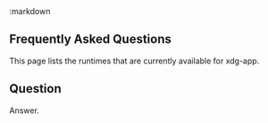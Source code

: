 <section class=""><div class="container"><div class="row"><div class="col-lg-10 col-lg-offset-1">
:markdown

  # Frequently Asked Questions

  This page lists the runtimes that are currently available for xdg-app.

  ## Question
  
  Answer.

</div></div></div></section>

